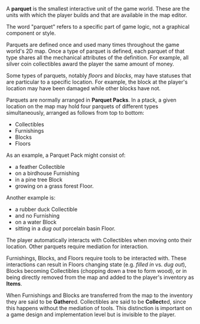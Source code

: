 A **parquet** is the smallest interactive unit of the game world.  These are the units with which the player builds and that are available in the map editor.

The word "parquet" refers to a specific part of game logic, not a graphical component or style.

Parquets are defined once and used many times throughout the game world's 2D map.  Once a type of parquet is defined, each parquet of that type shares all the mechanical attributes of the definition.  For example, all silver coin collectibles award the player the same amount of money.

Some types of parquets, notably *floors* and *blocks*, may have statuses that are particular to a specific location.  For example, the block at the player's location may have been damaged while other blocks have not.

Parquets are normally arranged in **Parquet Packs**.  In a ptack, a given location on the map may hold four parquets of different types simultaneously, arranged as follows from top to bottom:

* Collectibles
* Furnishings
* Blocks
* Floors

As an example, a Parquet Pack might consist of:

* a feather Collectible
* on a birdhouse Furnishing
* in a pine tree Block
* growing on a grass forest Floor.

Another example is:

* a rubber duck Collectible
* and no Furnishing
* on a water Block
* sitting in a *dug out* porcelain basin Floor.

The player automatically interacts with Collectibles when moving onto their location.  Other parquets require mediation for interaction.

Furnishings, Blocks, and Floors require tools to be interacted with.  These interactions can result in Floors changing state (e.g. *filled in* vs. *dug out*), Blocks becoming Collectibles (chopping down a tree to form wood), or in being directly removed from the map and added to the player's inventory as **Items**.

When Furnishings and Blocks are transferred from the map to the inventory they are said to be **Gather**ed. 
 Collectibles are said to be **Collect**ed, since this happens without the mediation of tools.  This distinction is important on a game design and implementation level but is invisible to the player.
